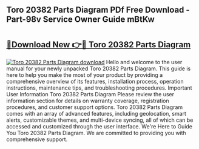 ## Toro 20382 Parts Diagram PDf Free Download - Part-98v Service Owner Guide mBtKw

# <h2><a href="http://dfnkod.blite.top/?on=Toro+20382+Parts+Diagram">🔗Download New 👉🔴 Toro 20382 Parts Diagram</a></h2>

[![Toro 20382 Parts Diagram download](https://i.imgur.com/lujVjoI.png)](http://dfnkod.blite.top/?on=Toro+20382+Parts+Diagram)
Hello and welcome to the user manual for your newly unpacked Toro 20382 Parts Diagram. This guide is here to help you make the most of your product by providing a comprehensive overview of its features, installation process, operation instructions, maintenance tips, and troubleshooting procedures. Important User Information Toro 20382 Parts Diagram Please review the user information section for details on warranty coverage, registration procedures, and customer support options. Toro 20382 Parts Diagram comes with an array of advanced features, including geolocation, smart alerts, customizable themes, and multi-device syncing, all of which can be accessed and customized through the user interface. We're Here to Guide You Toro 20382 Parts Diagram. We are committed to providing you with comprehensive support.
